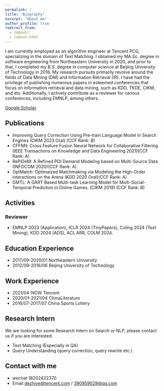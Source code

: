 ```yaml
---
permalink: /
title: "Biography"
excerpt: "About me"
author_profile: true
redirect_from: 
  - /about/
  - /about.html
---
```


I am currently employed as an algorithm engineer at Tencent PCG, specializing in the domain of Text Matching. I obtained my MA.Sc. degree in software engineering from Northeastern University in 2020, and prior to that, I completed my B.S. degree in computer science at Beijing University of Technology in 2016. My research pursuits primarily revolve around the fields of Data Mining (DM) and Information Retrieval (IR). I have had the privilege of publishing numerous papers in esteemed conferences that focus on information retrieval and data mining, such as KDD, TKDE, CIKM, and ets. Additionally, I actively contribute as a reviewer for various conferences, including EMNLP, among others.


[Google Scholar](https://scholar.google.com/citations?hl=zh-CN&user=0DRNbaIAAAAJ)


## Publications
- Improving Query Correction Using Pre-train Language Model In Search Engines (CIKM 2023 Oral) (CCF Rank: B)
- CFFNN: Cross Feature Fusion Neural Network for Collaborative Filtering (IEEE Transactions on Knowledge and Data Engineering 2021)(CCF Rank: A)
- RePiDeM: A Refined POI Demand Modeling based on Multi-Source Data (INFOCOM 2020)(CCF Rank: A)
- OptMatch: Optimaized Matchmaking via Modeling the High-Order interactions on the Arena (KDD 2020 Oral)(CCF Rank: A)
- GMTL: A GART Based Multi-task Learning Model for Multi-Social-Temporal Prediction in Online Games. (CIKM 2019) (CCF Rank: B)
## Activities
### Reviewer
- EMNLP 2023 (Application), ICLR 2024 (TinyPapers), Coling 2024 (Text Mining), KDD 2024 (ADS), ACL ARR, COLM 2024.
## Education Experience
- 2017/09-2020/01  Northeastern University
- 2012/09-2016/06  Beijing University of Technology  
## Work Experience
- 2021/04-NOW      Tencent
- 2020/01-2021/04     ChinaLiterature
- 2016/07-2017/07        China Sports Lottery
## Research Intern
We are looking for some Research Intern on Search or NLP, please contact us if you are interested.
- Text Matching (Especially in QA)
- Query Understanding (query correction, query rewrite etc.)
## Contact with me
- wechat  18202422370
- Email  dezhiye@tencent.com / 390959029@qq.com
